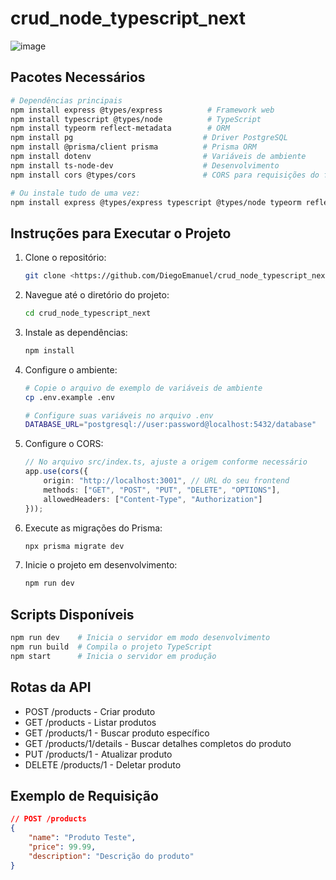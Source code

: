 ﻿# crud_node_typescript_next
 ![image](https://github.com/user-attachments/assets/7686d14b-2b9a-4e41-8ec1-58a3fb8b194a)


## Pacotes Necessários
```bash
# Dependências principais
npm install express @types/express          # Framework web
npm install typescript @types/node          # TypeScript
npm install typeorm reflect-metadata        # ORM
npm install pg                             # Driver PostgreSQL
npm install @prisma/client prisma          # Prisma ORM
npm install dotenv                         # Variáveis de ambiente
npm install ts-node-dev                    # Desenvolvimento
npm install cors @types/cors               # CORS para requisições do frontend

# Ou instale tudo de uma vez:
npm install express @types/express typescript @types/node typeorm reflect-metadata pg @prisma/client prisma dotenv ts-node-dev cors @types/cors
```

## Instruções para Executar o Projeto
1. Clone o repositório:
   ```bash
   git clone <https://github.com/DiegoEmanuel/crud_node_typescript_next>
   ```
2. Navegue até o diretório do projeto:
   ```bash
   cd crud_node_typescript_next
   ```
3. Instale as dependências:
   ```bash
   npm install
   ```
4. Configure o ambiente:
   ```bash
   # Copie o arquivo de exemplo de variáveis de ambiente
   cp .env.example .env
   
   # Configure suas variáveis no arquivo .env
   DATABASE_URL="postgresql://user:password@localhost:5432/database"
   ```
5. Configure o CORS:
   ```typescript
   // No arquivo src/index.ts, ajuste a origem conforme necessário
   app.use(cors({
       origin: "http://localhost:3001", // URL do seu frontend
       methods: ["GET", "POST", "PUT", "DELETE", "OPTIONS"],
       allowedHeaders: ["Content-Type", "Authorization"]
   }));
   ```
6. Execute as migrações do Prisma:
   ```bash
   npx prisma migrate dev
   ```
7. Inicie o projeto em desenvolvimento:
   ```bash
   npm run dev
   ```

## Scripts Disponíveis
```bash
npm run dev    # Inicia o servidor em modo desenvolvimento
npm run build  # Compila o projeto TypeScript
npm start      # Inicia o servidor em produção
```

## Rotas da API
- POST /products   - Criar produto
- GET /products    - Listar produtos
- GET /products/1  - Buscar produto específico
- GET /products/1/details  - Buscar detalhes completos do produto
- PUT /products/1  - Atualizar produto
- DELETE /products/1 - Deletar produto

## Exemplo de Requisição
```json
// POST /products
{
    "name": "Produto Teste",
    "price": 99.99,
    "description": "Descrição do produto"
}
```
